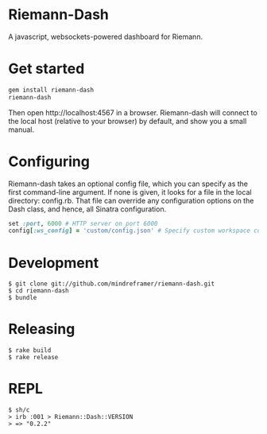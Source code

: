 Riemann-Dash
============

A javascript, websockets-powered dashboard for Riemann.

Get started
==========

``` bash
gem install riemann-dash
riemann-dash
```

Then open http://localhost:4567 in a browser. Riemann-dash will connect to the local host (relative to your browser) by default, and show you a small manual.

Configuring
===========

Riemann-dash takes an optional config file, which you can specify as the first
command-line argument. If none is given, it looks for a file in the local
directory: config.rb. That file can override any configuration options on the
Dash class, and hence, all Sinatra configuration.

``` ruby
set :port, 6000 # HTTP server on port 6000
config[:ws_config] = 'custom/config.json' # Specify custom workspace config
```



Development
===========

    $ git clone git://github.com/mindreframer/riemann-dash.git
    $ cd riemann-dash
    $ bundle

Releasing
==========
    $ rake build
    $ rake release

REPL
====
    $ sh/c
    > irb :001 > Riemann::Dash::VERSION
    > => "0.2.2"